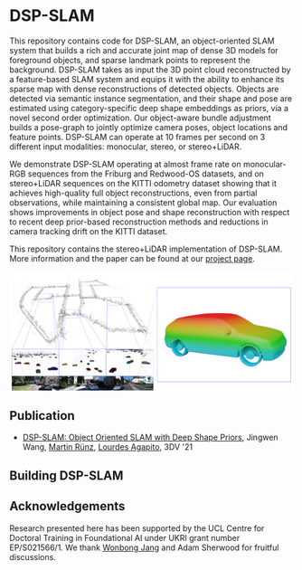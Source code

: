 # DSP-SLAM

This repository contains code for DSP-SLAM, an object-oriented SLAM system that builds a rich and accurate joint map of dense 3D models for foreground objects, and sparse landmark points to represent the background. DSP-SLAM takes as input the 3D point cloud reconstructed by a feature-based SLAM system and equips it with the ability to enhance its sparse map with dense reconstructions of detected objects. Objects are detected via semantic instance segmentation, and their shape and pose are estimated using category-specific deep shape embeddings as priors, via a novel second order optimization.  Our object-aware bundle adjustment builds a pose-graph to jointly optimize camera poses, object locations and feature points. DSP-SLAM can operate at $10$ frames per second on 3 different input modalities: monocular, stereo, or stereo+LiDAR.

We demonstrate DSP-SLAM operating at almost frame rate on monocular-RGB sequences from the Friburg and Redwood-OS datasets, and on stereo+LiDAR sequences on the KITTI odometry dataset showing that it achieves high-quality full object reconstructions, even from partial observations, while maintaining a consistent global map. Our evaluation shows improvements in object pose and shape reconstruction with respect to recent deep prior-based reconstruction methods and reductions in camera tracking drift on the KITTI dataset.

This repository contains the stereo+LiDAR implementation of DSP-SLAM. More information and the paper can be found at our [project page](https://jingwenwang95.github.io/dsp-slam/).

[![Figure of DSP-SLAM](figures/teaser.png "Click me to see a video.")](https://youtu.be/spNJlU982L4)

## Publication

* [DSP-SLAM: Object Oriented SLAM with Deep Shape Priors](https://arxiv.org/abs/2108.09481), Jingwen Wang, [Martin Rünz](https://www.martinruenz.de/), [Lourdes Agapito](http://www0.cs.ucl.ac.uk/staff/L.Agapito/), 3DV '21

## Building DSP-SLAM

## Acknowledgements
Research presented here has been supported by the UCL Centre for Doctoral Training in Foundational AI under UKRI grant number EP/S021566/1. We thank [Wonbong Jang](https://sites.google.com/view/wbjang/home) and Adam Sherwood for fruitful discussions.
